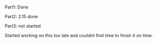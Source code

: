 Part1: Done

Part2: 2.15 done

Part3: not started

Started working on this too late and couldnt find time to finish it on time.
